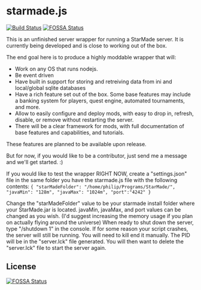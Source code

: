 # starmade.js

[![Build Status](https://travis-ci.org/Jump-Suit/starmade.js.svg?branch=master)](https://travis-ci.org/Jump-Suit/starmade.js)
[![FOSSA Status](https://app.fossa.io/api/projects/git%2Bgithub.com%2FJump-Suit%2Fstarmade.js.svg?type=shield)](https://app.fossa.io/projects/git%2Bgithub.com%2FJump-Suit%2Fstarmade.js?ref=badge_shield) <!---
(Note to Developers!: Change this with your Github Projects's badge!)
-->

This is an unfinished server wrapper for running a StarMade server.  It is currently being developed and is close to working out of the box.

The end goal here is to produce a highly moddable wrapper that will:
* Work on any OS that runs nodejs.  
* Be event driven 
* Have built in support for storing and retreiving data from ini and local/global sqlite databases
* Have a rich feature set out of the box.  Some base features may include a banking system for players, quest engine, automated tournaments, and more.  
* Allow to easily configure and deploy mods, with easy to drop in, refresh, disable, or remove without restarting the server.  
* There will be a clear framework for mods, with full documentation of base features and capabilities, and tutorials.

These features are planned to be available upon release.

But for now, if you would like to be a contributor, just send me a message and we'll get started. :)

If you would like to test the wrapper RIGHT NOW, create a "settings.json" file in the same folder you have the starmade.js file with the following contents:
`{
    "starMadeFolder": "/home/philip/Programs/StarMade/",
    "javaMin": "128m",
    "javaMax": "1024m",
    "port":"4242"
}`

Change the "starMadeFolder" value to be your starmade install folder where your StarMade.jar is located.  javaMin, javaMax, and port values can be changed as you wish.  (I'd suggest increasing the memory usage if you plan on actually flying around the universe)  When ready to shut down the server, type "/shutdown 1" in the console.  If for some reason your script crashes, the server will still be running.  You will need to kill end it manually.  The PID will be in the "server.lck" file generated.  You will then want to delete the "server.lck" file to start the server again.



## License
[![FOSSA Status](https://app.fossa.io/api/projects/git%2Bgithub.com%2FJump-Suit%2Fstarmade.js.svg?type=large)](https://app.fossa.io/projects/git%2Bgithub.com%2FJump-Suit%2Fstarmade.js?ref=badge_large) <!---
(Note to Developers!: Change this with your Github Projects's badge!)
-->
